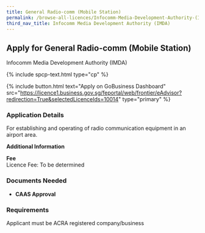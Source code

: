 ```yaml
---
title: General Radio-comm (Mobile Station)
permalink: /browse-all-licences/Infocomm-Media-Development-Authority-(IMDA)/General-Radio-comm-(Mobile-Station)
third_nav_title: Infocomm Media Development Authority (IMDA)
---
```


## Apply for General Radio-comm (Mobile Station)

Infocomm Media Development Authority (IMDA)

{% include spcp-text.html type="cp" %}

{% include button.html text="Apply on GoBusiness Dashboard" src="https://licence1.business.gov.sg/feportal/web/frontier/eAdvisor?redirection=True&selectedLicenceIds=10014" type="primary" %}

### Application Details

<p>For establishing and operating of radio communication equipment in an airport area.</p>

**Additional Information**

<p><strong>Fee</strong><br />Licence Fee: To be determined</p>

### Documents Needed

<ul>
 <li><strong>CAAS Approval</strong></li>
 </ul>

### Requirements

Applicant must be ACRA registered company/business

